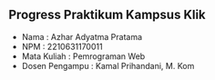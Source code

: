 ## Progress Praktikum Kampsus Klik
- Nama : Azhar Adyatma Pratama
- NPM : 2210631170011
- Mata Kuliah : Pemrograman Web
- Dosen Pengampu : Kamal Prihandani, M. Kom
